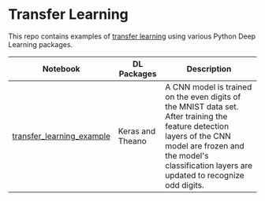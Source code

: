 # Transfer Learning

This repo contains examples of [transfer learning](http://sebastianruder.com/transfer-learning/) using various Python Deep Learning packages.  

|Notebook|DL Packages|Description|
|--------|-----------|-----------|
|[transfer_learning_example](https://github.com/jimthompson5802/transfer_learning/blob/master/transfer_learning_example.ipynb)|Keras and Theano|A CNN model is trained on the even digits of the MNIST data set.  After training the feature detection layers of the CNN model are frozen and the model's classification layers are updated to recognize odd digits.|


